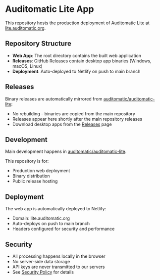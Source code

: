 # Auditomatic Lite App

This repository hosts the production deployment of Auditomatic Lite at [lite.auditomatic.org](https://lite.auditomatic.org).

## Repository Structure

- **Web App**: The root directory contains the built web application
- **Releases**: GitHub Releases contain desktop app binaries (Windows, macOS, Linux)
- **Deployment**: Auto-deployed to Netlify on push to main branch

## Releases

Binary releases are automatically mirrored from [auditomatic/auditomatic-lite](https://github.com/auditomatic/auditomatic-lite):

- No rebuilding - binaries are copied from the main repository
- Releases appear here shortly after the main repository releases
- Download desktop apps from the [Releases](https://github.com/auditomatic/lite-app/releases) page

## Development

Main development happens in [auditomatic/auditomatic-lite](https://github.com/auditomatic/auditomatic-lite).

This repository is for:
- Production web deployment
- Binary distribution
- Public release hosting

## Deployment

The web app is automatically deployed to Netlify:
- Domain: lite.auditomatic.org
- Auto-deploys on push to main branch
- Headers configured for security and performance

## Security

- All processing happens locally in the browser
- No server-side data storage
- API keys are never transmitted to our servers
- See [Security Policy](https://github.com/auditomatic/auditomatic-lite/security) for details
